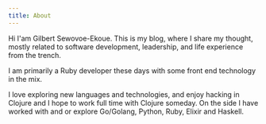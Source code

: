 ```yaml
---
title: About
---
```


Hi I'am Gilbert Sewovoe-Ekoue. This is my blog, where I share my
thought, mostly related to software development, leadership, and life
experience from the trench.

I am primarily a Ruby developer these days with some front end technology in the mix.

I love exploring new languages and technologies, and enjoy hacking in Clojure
and I hope to work full time with Clojure someday. On the side I have
worked with and or explore Go/Golang, Python, Ruby, Elixir and Haskell.
